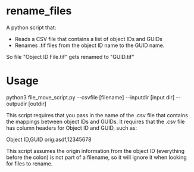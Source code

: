 # rename_files

A python script that:
 - Reads a CSV file that contains a list of object IDs and GUIDs
 - Renames .tif files from the object ID name to the GUID name.

So file "Object ID File.tif" gets renamed to "GUID.tif"

# Usage
python3 file_move_script.py --csvfile [filename] --inputdir [input dir] --outpudir [outdir]

This script requires that you pass in the name of the .csv file that contains
the mappings between object IDs and GUIDs.  It requires that the .csv file
has column headers for Object ID and GUID, such as:

Object ID,GUID
orig:asdf,12345678

This script assumes the origin information from the object ID (everything 
before the colon) is not part of a filename, so it will ignore it when
looking for files to rename.
